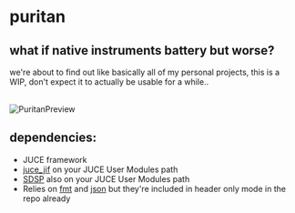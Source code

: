 # puritan
<h2>what if native instruments battery but worse?</h2>
we're about to find out
like basically all of my personal projects, this is a WIP, don't expect it to actually be usable for a while..<br>
<br>

![PuritanPreview](https://user-images.githubusercontent.com/38221014/205535782-02b26ac7-faa7-4acf-a6d6-2f897a919605.png)


## dependencies:
- JUCE framework
- [juce_jif](https://github.com/MeijisIrlnd/juce_jif) on your JUCE User Modules path
- [SDSP](https://github.com/MeijisIrlnd/SDSP) also on your JUCE User Modules path
- Relies on [fmt](https://github.com/fmtlib/fmt) and [json](https://github.com/nlohmann/json) but they're included in header only mode in the repo already
